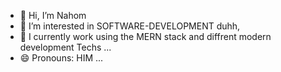 - 👋 Hi, I’m Nahom
- 👀 I’m interested in SOFTWARE-DEVELOPMENT duhh,
- 🌱 I currently work using the MERN stack and diffrent modern development Techs ...
- 😄 Pronouns: HIM ...




